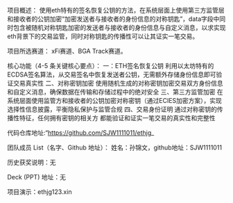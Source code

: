 项目概述：
使用eth特有的签名恢复公钥的方法，在系统层面上使用第三方监管层和接收者的公钥加密“加密发送者与接收者的身份信息的对称钥匙”，data字段中同时包含被随机对称钥匙加密的发送者与接收者的身份信息与自定义消息，以求实现eth背景下的交易监管，同时对称钥匙的传播性可以让其证实一笔交易。

项目所选赛道：
xFi赛道、BGA Track赛道。

核心功能（4-5 条关键核心要点）：
一：ETH签名恢复公钥
利用以太坊特有的ECDSA签名算法，从交易签名中恢复发送者公钥，无需额外存储身份信息即可验证交易真实性
二、对称密钥加密
使用随机生成的对称密钥加密交易双方身份信息和自定义消息，确保数据在传输和存储过程中的绝对安全
三、第三方监管加密
在系统层面使用监管方和接收者的公钥加密对称密钥（通过ECIES加密方案），实现选择性信息披露，平衡隐私保护与监管合规
四、交易身份证明
通过对称密钥的传播性特征，任何拥有密钥的相关方 都能验证和证实一笔交易的真实性和完整性

代码仓库地址:“https://github.com/SJW1111011/ethjg_

团队成员 List（名字、Github 地址）：
姓名：孙锦文，github地址：SJW1111011

历史获奖说明：无

Deck (PPT) 地址：无

项目演示：ethjg123.xin
